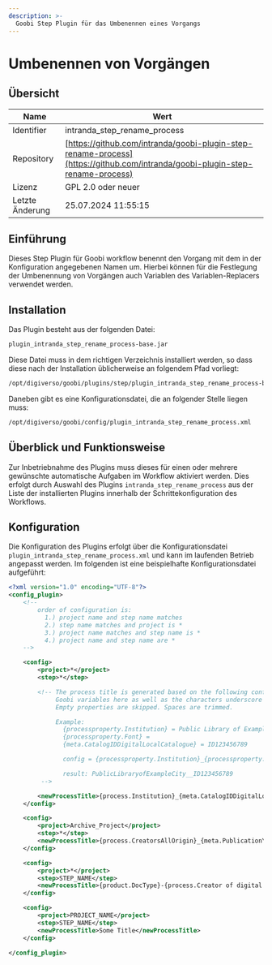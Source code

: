 ```yaml
---
description: >-
  Goobi Step Plugin für das Umbenennen eines Vorgangs
---
```


# Umbenennen von Vorgängen

## Übersicht

Name                     | Wert
-------------------------|-----------
Identifier               | intranda_step_rename_process
Repository               | [https://github.com/intranda/goobi-plugin-step-rename-process](https://github.com/intranda/goobi-plugin-step-rename-process)
Lizenz              | GPL 2.0 oder neuer 
Letzte Änderung    | 25.07.2024 11:55:15


## Einführung
Dieses Step Plugin für Goobi workflow benennt den Vorgang mit dem in der Konfiguration angegebenen Namen um. Hierbei können für die Festlegung der Umbenennung von Vorgängen auch Variablen des Variablen-Replacers verwendet werden.


## Installation
Das Plugin besteht aus der folgenden Datei:

```bash
plugin_intranda_step_rename_process-base.jar
```

Diese Datei muss in dem richtigen Verzeichnis installiert werden, so dass diese nach der Installation üblicherweise an folgendem Pfad vorliegt:

```bash
/opt/digiverso/goobi/plugins/step/plugin_intranda_step_rename_process-base.jar
```

Daneben gibt es eine Konfigurationsdatei, die an folgender Stelle liegen muss:

```bash
/opt/digiverso/goobi/config/plugin_intranda_step_rename_process.xml
```

## Überblick und Funktionsweise
Zur Inbetriebnahme des Plugins muss dieses für einen oder mehrere gewünschte automatische Aufgaben im Workflow aktiviert werden. Dies erfolgt durch Auswahl des Plugins `intranda_step_rename_process` aus der Liste der installierten Plugins innerhalb der Schrittekonfiguration des Workflows.


## Konfiguration
Die Konfiguration des Plugins erfolgt über die Konfigurationsdatei `plugin_intranda_step_rename_process.xml` und kann im laufenden Betrieb angepasst werden. Im folgenden ist eine beispielhafte Konfigurationsdatei aufgeführt:

```xml
<?xml version="1.0" encoding="UTF-8"?>
<config_plugin>
    <!--
        order of configuration is:
          1.) project name and step name matches
          2.) step name matches and project is *
          3.) project name matches and step name is *
          4.) project name and step name are *
	-->

    <config>
        <project>*</project>
        <step>*</step>

        <!-- The process title is generated based on the following configuration. You can use
             Goobi variables here as well as the characters underscore _ and minus -
             Empty properties are skipped. Spaces are trimmed.

             Example:
               {processproperty.Institution} = Public Library of Example City
               {processproperty.Font} =
               {meta.CatalogIDDigitalLocalCatalogue} = ID123456789

               config = {processproperty.Institution}_{processproperty.Font}_{meta.CatalogIDDigitalLocalCatalogue}

               result: PublicLibraryofExampleCity__ID123456789
         -->

        <newProcessTitle>{process.Institution}_{meta.CatalogIDDigitalLocalCatalogue}</newProcessTitle>
    </config>

    <config>
    	<project>Archive_Project</project>
    	<step>*</step>
    	<newProcessTitle>{process.CreatorsAllOrigin}_{meta.PublicationYear}</newProcessTitle>
    </config>

    <config>
    	<project>*</project>
    	<step>STEP_NAME</step>
    	<newProcessTitle>{product.DocType}-{process.Creator of digital edition}-{process.Template}</newProcessTitle>
    </config>

    <config>
    	<project>PROJECT_NAME</project>
    	<step>STEP_NAME</step>
    	<newProcessTitle>Some Title</newProcessTitle>
    </config>

</config_plugin>
```